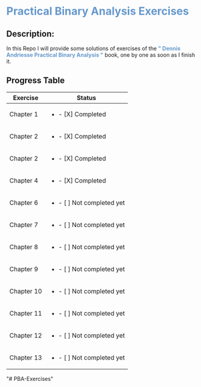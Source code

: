 
# <span style="color:#6699cc;">**Practical Binary Analysis Exercises**</span>

## Description:

In this Repo I will provide some solutions of exercises of the
 <span style="color:#6699cc;">**" Dennis Andriesse Practical Binary Analysis "**</span>
  book, one by one as soon as I finish it.

## Progress Table

| Exercise       | Status                                 |
|------------|-----------------------------------------------
| Chapter 1  | <ul><li>- [X] Completed </li></ul>         |
| Chapter 2  | <ul><li>- [X] Completed </li></ul>         |
| Chapter 2  | <ul><li>- [X] Completed </li></ul>         |
| Chapter 4  | <ul><li>- [X] Completed </li></ul>         |
| Chapter 6  | <ul><li>- [ ] Not completed yet </li> <ul> |
| Chapter 7  | <ul><li>- [ ] Not completed yet </li> <ul> |
| Chapter 8  | <ul><li>- [ ] Not completed yet</li> <ul>  |
| Chapter 9  | <ul><li>- [ ] Not completed yet </li> <ul> |
| Chapter 10 | <ul><li>- [ ] Not completed yet </li> <ul> |
| Chapter 11 | <ul><li>- [ ] Not completed yet </li> <ul> |
| Chapter 12 | <ul><li>- [ ] Not completed yet </li> <ul> |
| Chapter 13 | <ul><li>- [ ] Not completed yet </li> <ul> |"# PBA-Exercises" 
"# PBA-Exercises" 
